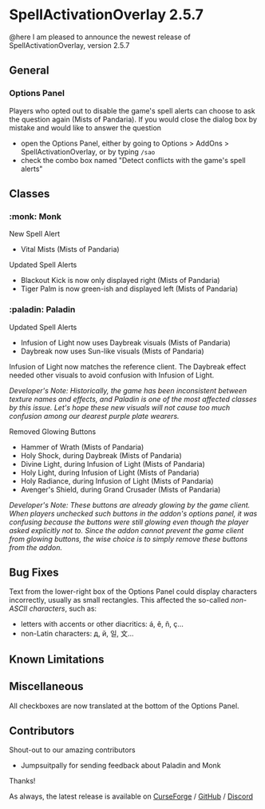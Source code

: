 # SpellActivationOverlay 2.5.7
@here I am pleased to announce the newest release of SpellActivationOverlay, version 2.5.7
## General
### Options Panel
Players who opted out to disable the game's spell alerts can choose to ask the question again (Mists of Pandaria). If you would close the dialog box by mistake and would like to answer the question
- open the Options Panel, either by going to Options > AddOns > SpellActivationOverlay, or by typing `/sao`
- check the combo box named "Detect conflicts with the game's spell alerts"
## Classes
### :monk:  Monk
New Spell Alert
- Vital Mists (Mists of Pandaria)

Updated Spell Alerts
- Blackout Kick is now only displayed right (Mists of Pandaria)
- Tiger Palm is now green-ish and displayed left (Mists of Pandaria)
### :paladin:  Paladin
Updated Spell Alerts
- Infusion of Light now uses Daybreak visuals (Mists of Pandaria)
- Daybreak now uses Sun-like visuals (Mists of Pandaria)

Infusion of Light now matches the reference client. The Daybreak effect needed other visuals to avoid confusion with Infusion of Light.

_Developer's Note: Historically, the game has been inconsistent between texture names and effects, and Paladin is one of the most affected classes by this issue. Let's hope these new visuals will not cause too much confusion among our dearest purple plate wearers._

Removed Glowing Buttons
- Hammer of Wrath (Mists of Pandaria)
- Holy Shock, during Daybreak (Mists of Pandaria)
- Divine Light, during Infusion of Light (Mists of Pandaria)
- Holy Light, during Infusion of Light (Mists of Pandaria)
- Holy Radiance, during Infusion of Light (Mists of Pandaria)
- Avenger's Shield, during Grand Crusader (Mists of Pandaria)

_Developer's Note: These buttons are already glowing by the game client. When players unchecked such buttons in the addon's options panel, it was confusing because the buttons were still glowing even though the player asked explicitly not to. Since the addon cannot prevent the game client from glowing buttons, the wise choice is to simply remove these buttons from the addon._
## Bug Fixes
Text from the lower-right box of the Options Panel could display characters incorrectly, usually as small rectangles. This affected the so-called _non-ASCII characters_, such as:
- letters with accents or other diacritics: á, ê, ñ, ç...
- non-Latin characters: д, й, 일, 文...
## Known Limitations
## Miscellaneous
All checkboxes are now translated at the bottom of the Options Panel.
## Contributors
Shout-out to our amazing contributors
- Jumpsuitpally for sending feedback about Paladin and Monk

Thanks!

As always, the latest release is available on [CurseForge](https://www.curseforge.com/wow/addons/spellactivationoverlay) / [GitHub](https://github.com/ennvina/spellactivationoverlay/releases/latest) / [Discord](https://discord.com/channels/1013194771969355858/1379111832207228938)